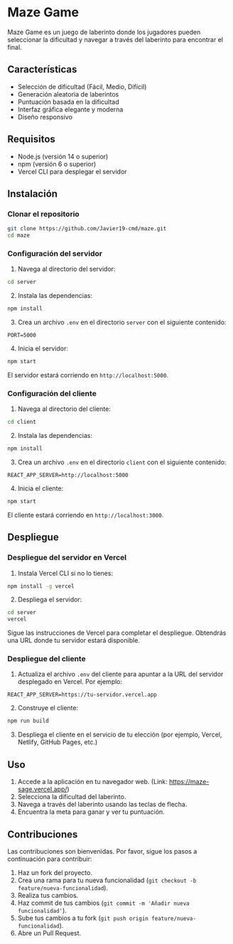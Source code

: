 
# Maze Game

Maze Game es un juego de laberinto donde los jugadores pueden seleccionar la dificultad y navegar a través del laberinto para encontrar el final.

## Características

- Selección de dificultad (Fácil, Medio, Difícil)
- Generación aleatoria de laberintos
- Puntuación basada en la dificultad
- Interfaz gráfica elegante y moderna
- Diseño responsivo

## Requisitos

- Node.js (versión 14 o superior)
- npm (versión 6 o superior)
- Vercel CLI para desplegar el servidor

## Instalación

### Clonar el repositorio

```bash
git clone https://github.com/Javier19-cmd/maze.git
cd maze
```

### Configuración del servidor

1. Navega al directorio del servidor:

```bash
cd server
```

2. Instala las dependencias:

```bash
npm install
```

3. Crea un archivo `.env` en el directorio `server` con el siguiente contenido:

```env
PORT=5000
```

4. Inicia el servidor:

```bash
npm start
```

El servidor estará corriendo en `http://localhost:5000`.

### Configuración del cliente

1. Navega al directorio del cliente:

```bash
cd client
```

2. Instala las dependencias:

```bash
npm install
```

3. Crea un archivo `.env` en el directorio `client` con el siguiente contenido:

```env
REACT_APP_SERVER=http://localhost:5000
```

4. Inicia el cliente:

```bash
npm start
```

El cliente estará corriendo en `http://localhost:3000`.

## Despliegue

### Despliegue del servidor en Vercel

1. Instala Vercel CLI si no lo tienes:

```bash
npm install -g vercel
```

2. Despliega el servidor:

```bash
cd server
vercel
```

Sigue las instrucciones de Vercel para completar el despliegue. Obtendrás una URL donde tu servidor estará disponible.

### Despliegue del cliente

1. Actualiza el archivo `.env` del cliente para apuntar a la URL del servidor desplegado en Vercel. Por ejemplo:

```env
REACT_APP_SERVER=https://tu-servidor.vercel.app
```

2. Construye el cliente:

```bash
npm run build
```

3. Despliega el cliente en el servicio de tu elección (por ejemplo, Vercel, Netlify, GitHub Pages, etc.)

## Uso

1. Accede a la aplicación en tu navegador web. (Link: https://maze-sage.vercel.app/)
2. Selecciona la dificultad del laberinto.
3. Navega a través del laberinto usando las teclas de flecha.
4. Encuentra la meta para ganar y ver tu puntuación.

## Contribuciones

Las contribuciones son bienvenidas. Por favor, sigue los pasos a continuación para contribuir:

1. Haz un fork del proyecto.
2. Crea una rama para tu nueva funcionalidad (`git checkout -b feature/nueva-funcionalidad`).
3. Realiza tus cambios.
4. Haz commit de tus cambios (`git commit -m 'Añadir nueva funcionalidad'`).
5. Sube tus cambios a tu fork (`git push origin feature/nueva-funcionalidad`).
6. Abre un Pull Request.